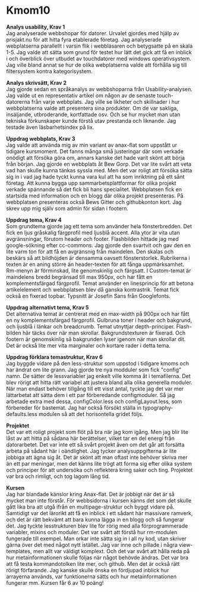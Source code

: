 Kmom10
===============================

**Analys usability, Krav 1**  
Jag analyserade webbshopar för datorer. Urvalet gjordes med hjälp av prisjakt.nu för att hitta fyra etablerade företag. Jag analyserade webplatserna parallellt i varsin flik i webbläsaren och betygsatte på en skala 1-5. Jag valde att sätta som grund för testet hur lätt det gick att få en inblick i och överblick över utbudet av touchdatorer med windows operativsystem. Jag ville bland annat se hur de olika webplatserna valde att förhålla sig till filtersystem kontra kategorisystem.

**Analys skrivsätt, Krav 2**  
Jag gjorde sedan en språkanalys av webbshoparna från Usability-analysen. Jag valde ut en representativ artikel om någon av de senaste touch-datorerna från varje webbplats. Jag ville se likheter och skillnader i hur webbplatserna valde att presentera sina produkter. Om de var sakliga, insäljande, utbroderande, kortfattade osv. Och se hur mycket man utan tekniska förkunskaper kunde förstå utav prestanda och liknande. Jag testade även läsbarhetsindex på lix.

**Uppdrag webbplats, Krav 3**  
Jag valde att använda mig av min variant av anax-flat som uppstått ur tidigare kursmoment. Det fanns många små justeringar där som verkade onödigt att försöka göra om, annars kanske det hade varit skönt att börja från början. Jag gjorde en webbplats åt Bew Gorp. Det var lite svårt att veta vad han skulle kunna tänkas syssla med. Men det var roligt att försöka sätta sig in i vad jag hade tyckt kunna vara kul att ha som inriktning på ett sånt företag. Att kunna bygga upp sammarbetsplattformar för olika projekt verkade spännande så det fick bli hans specialitet. Webbplatsen fick en startsida med information och en blogg där olika projekt presenteras. På webbplatsen presenteras också Bews Gitter och githubkonton kort. Jag skrev upp mig själv som admin för sidan i footern.

**Uppdrag tema, Krav 4**  
Som grundtema gjorde jag ett tema som använder hela fönsterbredden. Det fick en ljus gråskalig färgprofil med ljusblå accent. Alla ytor är vita utan avgränsningar, förutom header och footer. Flashbilden hittade jag med google-sökning efter cc-commons. Jag gjorde den svartvit och gav den en lite varm ton för att få en avgränsnig från maindelen. Den skalas och beskärs så att bildhöjden är densamma oavsett fönsterstorlek. Rubrikerna i texten är en aning större än header-texten för att fånga uppmärksamhet. Rm-menyn är förminskad, lite genomskinlig och färgsatt. I Custom-temat är maindelens bredd begränsad till max 950px, och har fått en komplementsfärgad färgprofil. Temat använder en linesprincip för att betona artikelelement och webbplatsen blev då ganska kontrastrik. Temat fick också en fixerad topbar. Typsnitt är Josefin Sans från Googlefonts.

**Uppdrag alternativt tema, Krav 5**  
Det alternativa temat är centrerat med en max-width på 900px och har fått en ny komplementsfärgad färgprofil. Gulbruna toner i header och bakgrund, och ljusblå i länkar och breadcrumb. Temat utnyttjar depth-principer. Flash-bilden här täcks över när man skrollar. Bakgrundstexturen är fixerad. Och footern är genomskinlig så bakgrunden lyser igenom när man skrollar dit.  Det är också lite mer vita marginaler och kortare rader i detta tema.

**Uppdrag förklara temastruktur, Krav 6**  
Jag byggde vidare på den less-struktur som uppstod i tidigare kmoms och har ändrat om lite grann. Jag gjorde tre nya modduler som fick "config" namn. De sätter de lessvariabler jag enkelt ville komma åt i temafilerna. Det blev rörigt att hitta rätt variabel att justera bland alla olika generella moduler. När man endast behöver tillgång till ett visst antal, tyckte jag det var mer lättarbetat att sätta dem i ett par förberedande configmoduler. Så jag arbetade extra med dessa, configColor.less och configLayout.less, som förbereder för bastemat. Jag har också försökt ställa in typography-defaults.less modulen så att det horisontella gridet följs.

**Projektet**  
Det var ett roligt projekt som flöt på bra när jag kom igång. Men jag blir lite låst av att hitta på sådana här berättelser, vilket tar en del energi från datorarbetet. Det var inte ett så svårt projekt även om det går att forsätta arbeta på sådant här i oändlighet. Jag tycker analysuppgifterna är lite jobbiga att ägna sig åt. Det är skönt att man oftast inte behöver skriva mer än ett par meningar, men det känns lite trögt att forma sig efter olika system och principer för att undersöka och reflektera kring saker och ting. Projektet var bra och rimligt, och tog lagom lång tid.

**Kursen**  
Jag har blandade känslor kring Anax-flat. Det är jobbigt när det är så mycket man inte förstår. För webbsidorna i kursen känns det som det skulle gått lika bra att utgå ifrån en multipage-struktur och byggt vidare på. Samtidigt var det lärorikt att få en inblick i ett sådant här massivare ramverk, och det är rätt bekvämt att bara kunna lägga in en blogg och så fungerar det. Jag tyckte lesstrukturen blev lite för rörig med alla förprogrammerade variabler, mixins och moduler. Det var svårt att förstå hur rm-modulen fungerade till exempel. Man orkar inte sätta sig in i all ny kod, utan skriver gärna över det med något nytt istället. Jag var inne och pillade i några view-templates, men allt var väldigt komplext. Och det var svårt att hålla reda på hur metainformationen skulle följas när något behövde ändras. Det var bra att få testa kommandotolken lite mer, och github. Men det är också rätt rörigt förfarande. Jag kanske skulle önska en fördjupad inblick hur arrayerna används, var funktionerna sätts och hur metainformationen fungerar mm. Kursen får 6 av 10 poäng!

